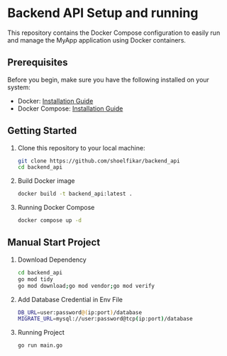 # Backend API Setup and running

This repository contains the Docker Compose configuration to easily run and manage the MyApp application using Docker containers.

## Prerequisites

Before you begin, make sure you have the following installed on your system:

- Docker: [Installation Guide](https://docs.docker.com/get-docker/)
- Docker Compose: [Installation Guide](https://docs.docker.com/compose/install/)

## Getting Started

1. Clone this repository to your local machine:

   ```bash
   git clone https://github.com/shoelfikar/backend_api
   cd backend_api

2. Build Docker image

   ```bash
   docker build -t backend_api:latest .

3. Running Docker Compose
    ```bash
    docker compose up -d

## Manual Start Project
1. Download Dependency

   ```bash
   cd backend_api
   go mod tidy
   go mod download;go mod vendor;go mod verify

2. Add Database Credential in Env File

   ```bash
   DB_URL=user:password@(ip:port)/database
   MIGRATE_URL=mysql://user:password@tcp(ip:port)/database

3. Running Project
    ```bash
    go run main.go
